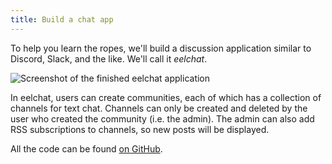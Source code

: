 ```yaml
---
title: Build a chat app
---
```


To help you learn the ropes, we'll build a discussion application similar to
Discord, Slack, and the like. We'll call it *eelchat*.

![Screenshot of the finished eelchat application](/img/tutorial/final.png)

In eelchat, users can create communities, each of which has a collection of
channels for text chat. Channels can only be created and deleted by the user
who created the community (i.e. the admin). The admin can also add RSS
subscriptions to channels, so new posts will be displayed.

All the code can be found
[on GitHub](https://github.com/jacobobryant/eelchat).

